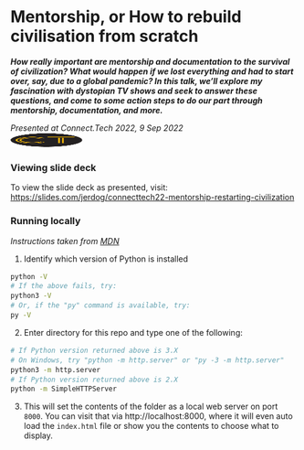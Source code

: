 # Mentorship, or How to rebuild civilisation from scratch
***How really important are mentorship and documentation to the survival of civilization? What would happen if we lost everything and had to start over, say, due to a global pandemic? In this talk, we’ll explore my fascination with dystopian TV shows and seek to answer these questions, and come to some action steps to do our part through mentorship, documentation, and more.***

*Presented at Connect.Tech 2022, 9 Sep 2022*   
<img src="https://github.com/jerdog/mentorship-restarting-civilization/blob/connecttech22/connectTech2022_transparent.png" width="25%" height="25" alt="Connect.Tech 2022 logo" />

### Viewing slide deck
To view the slide deck as presented, visit: https://slides.com/jerdog/connecttech22-mentorship-restarting-civilization

### Running locally
_Instructions taken from [MDN](https://developer.mozilla.org/en-US/docs/Learn/Common_questions/set_up_a_local_testing_server)_

1. Identify which version of Python is installed
```bash
python -V
# If the above fails, try:
python3 -V
# Or, if the "py" command is available, try:
py -V
```

2. Enter directory for this repo and type one of the following:
```bash
# If Python version returned above is 3.X
# On Windows, try "python -m http.server" or "py -3 -m http.server"
python3 -m http.server
# If Python version returned above is 2.X
python -m SimpleHTTPServer
```

3. This will set the contents of the folder as a local web server on port `8000`. You can visit that via http://localhost:8000, where it will even auto load the `index.html` file or show you the contents to choose what to display.